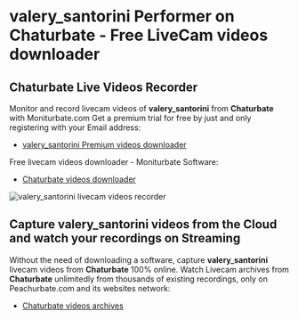 # valery_santorini Performer on Chaturbate - Free LiveCam videos downloader

## Chaturbate Live Videos Recorder

Monitor and record livecam videos of **valery_santorini** from **Chaturbate** with Moniturbate.com
Get a premium trial for free by just and only registering with your Email address:
* [valery_santorini Premium videos downloader](https://moniturbate.com/request-demo-licence-key.html)

Free livecam videos downloader - Moniturbate Software:
* [Chaturbate videos downloader](https://moniturbate.com/moniturbate-download-software.html)

![valery_santorini livecam videos recorder](https://peachurnet.com/templates/moniturbate-software.png)


## Capture valery_santorini videos from the Cloud and watch your recordings on Streaming

Without the need of downloading a software, capture **valery_santorini** livecam videos from **Chaturbate** 100% online.
Watch Livecam archives from **Chaturbate** unlimitedly from thousands of existing recordings, only on Peachurbate.com and its websites network:
* [Chaturbate videos archives](https://peachurnet.com/)